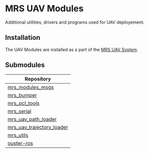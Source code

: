 # MRS UAV Modules

Additional utilities, drivers and programs used for UAV deployement.

## Installation

The UAV Modules are installed as a part of the [MRS UAV System](https://github.com/ctu-mrs/mrs_uav_system#installation).

## Submodules

| Repository                                                                                |
|-------------------------------------------------------------------------------------------|
| [mrs_modules_msgs](https://github.com/ctu-mrs/mrs_modules_msgs)                           |
| [mrs_bumper](https://github.com/ctu-mrs/mrs_bumper)                                       |
| [mrs_pcl_tools](https://github.com/ctu-mrs/mrs_pcl_tools)                                 |
| [mrs_serial](https://github.com/ctu-mrs/mrs_serial)                                       |
| [mrs_uav_path_loader](https://github.com/ctu-mrs/mrs_uav_path_loader)                     |
| [mrs_uav_trajectory_loader](https://github.com/ctu-mrs/mrs_uav_trajectory_loader)         |
| [mrs_utils](https://github.com/ctu-mrs/mrs_utils)                                         |
| [ouster-ros](https://github.com/ctu-mrs/ouster-ros)                                       |
